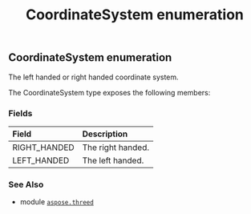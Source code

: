 ﻿---
title: CoordinateSystem enumeration
second_title: Aspose.3D for Python via .NET API References
description: 
type: docs
weight: 260
url: /python-net/aspose.threed/coordinatesystem/
is_root: false
---

## CoordinateSystem enumeration

The left handed or right handed coordinate system.



The CoordinateSystem type exposes the following members:

### Fields
| Field | Description |
| :- | :- |
| RIGHT_HANDED | The right handed. |
| LEFT_HANDED | The left handed. |



### See Also
* module [`aspose.threed`](..)
